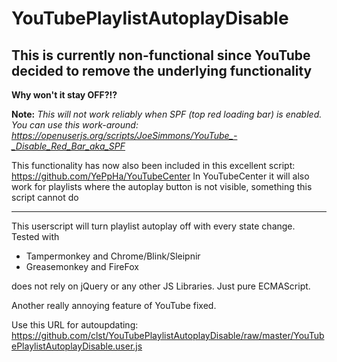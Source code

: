 YouTubePlaylistAutoplayDisable
==============================

This is currently non-functional since YouTube decided to remove the underlying functionality
---------------------------------------------------------------------------------------------

**Why won't it stay OFF?!?**

**Note:**
*This will not work reliably when SPF (top red loading bar) is enabled.*
*You can use this work-around: https://openuserjs.org/scripts/JoeSimmons/YouTube_-_Disable_Red_Bar_aka_SPF*

This functionality has now also been included in this excellent script: https://github.com/YePpHa/YouTubeCenter
In YouTubeCenter it will also work for playlists where the autoplay button is not visible, something this script cannot do

---

This userscript will turn playlist autoplay off with every state change.  
Tested with
*  Tampermonkey and Chrome/Blink/Sleipnir
*  Greasemonkey and FireFox

does not rely on jQuery or any other JS Libraries. Just pure ECMAScript.

Another really annoying feature of YouTube fixed.


Use this URL for autoupdating: https://github.com/clst/YouTubePlaylistAutoplayDisable/raw/master/YouTubePlaylistAutoplayDisable.user.js
